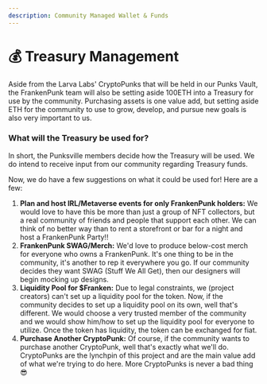 ```yaml
---
description: Community Managed Wallet & Funds
---
```


# 💰 Treasury Management

Aside from the Larva Labs' CryptoPunks that will be held in our Punks Vault, the FrankenPunk team will also be setting aside 100ETH into a Treasury for use by the community. Purchasing assets is one value add, but setting aside ETH for the community to use to grow, develop, and pursue new goals is also very important to us.&#x20;

### What will the Treasury be used for?

In short, the Punksville members decide how the Treasury will be used. We do intend to receive input from our community regarding Treasury funds.&#x20;

Now, we do have a few suggestions on what it could be used for! Here are a few:

1. **Plan and host IRL/Metaverse events for only FrankenPunk holders:** We would love to have this be more than just a group of NFT collectors, but a real community of friends and people that support each other. We can think of no better way than to rent a storefront or bar for a night and host a FrankenPunk Party!!&#x20;
2. **FrankenPunk SWAG/Merch:** We'd love to produce below-cost merch for everyone who owns a FrankenPunk. It's one thing to be in the community, it's another to rep it everywhere you go. If our community decides they want SWAG (Stuff We All Get), then our designers will begin mocking up designs.
3. **Liquidity Pool for $Franken:** Due to legal constraints, we (project creators) can't set up a liquidity pool for the token. Now, if the community decides to set up a liquidity pool on its own, well that's different. We would choose a very trusted member of the community and we would show him/how to set up the liquidity pool for everyone to utilize. Once the token has liquidity, the token can be exchanged for fiat.
4. **Purchase Another CryptoPunk:** Of course, if the community wants to purchase another CryptoPunk, well that's exactly what we'll do. CryptoPunks are the lynchpin of this project and are the main value add of what we're trying to do here. More CryptoPunks is never a bad thing 😎
